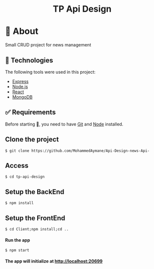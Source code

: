 <div align="center" id="top"> 
</div>

<h1 align="center">TP Api Design</h1>

# :dart: About

Small CRUD project for news management

## :rocket: Technologies

The following tools were used in this project:

- [Express](https://expressjs.com/fr/)
- [Node.js](https://nodejs.org/en/)
- [React](https://fr.reactjs.org/)
- [MongoDB](https://www.mongodb.com/)

## :white_check_mark: Requirements

Before starting :checkered_flag:, you need to have [Git](https://git-scm.com) and [Node](https://nodejs.org/en/) installed.

## Clone the project

```
$ git clone https://github.com/MohammedAymane/Api-Design-news-Api-
```

## Access

```
$ cd tp-api-design
```

## Setup the BackEnd

```
$ npm install
```

## Setup the FrontEnd

```
$ cd Client;npm install;cd ..
```

#### Run the app

```
$ npm start
```

#### The app will initialize at <http://localhost:20699>
